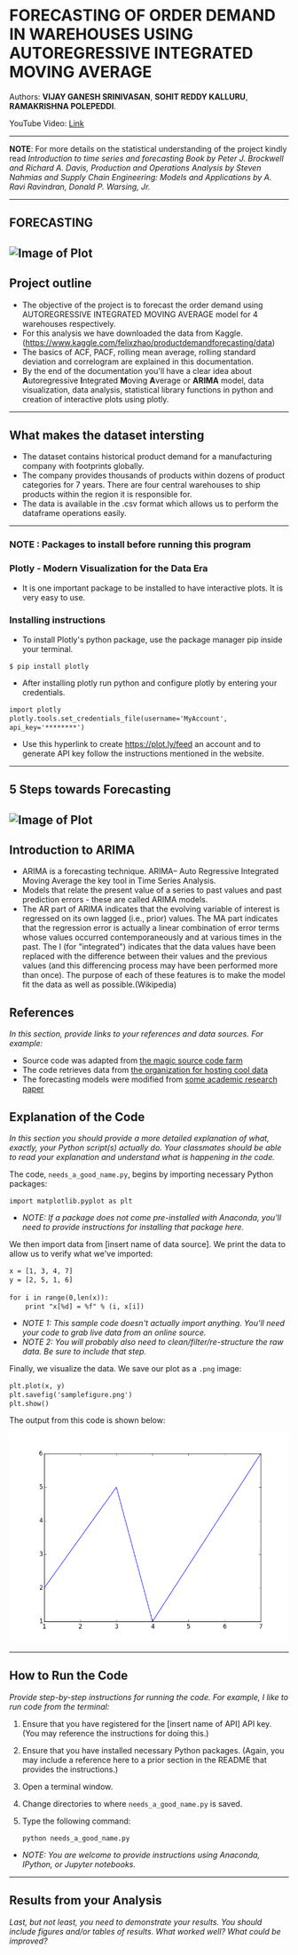 # FORECASTING OF ORDER DEMAND IN WAREHOUSES USING AUTOREGRESSIVE INTEGRATED MOVING AVERAGE

Authors:  **VIJAY GANESH SRINIVASAN**, **SOHIT REDDY KALLURU**, **RAMAKRISHNA POLEPEDDI**.

YouTube Video:  [Link](http://your_link_goes_here)

---

**NOTE**:  For more details on the statistical understanding of the project kindly read *Introduction to time series and forecasting
Book by Peter J. Brockwell and Richard A. Davis, Production and Operations Analysis by Steven Nahmias and Supply Chain Engineering: Models and Applications by A. Ravi Ravindran, Donald P. Warsing, Jr.* 


---

## FORECASTING

![Image of Plot](https://github.com/IE-555/final-project-arima_forecasting_team/blob/master/images/Forecasting_Title_Image.PNG)
---


## Project outline
- The objective of the project is to forecast the order demand using AUTOREGRESSIVE INTEGRATED MOVING AVERAGE model for 4 warehouses respectively.
- For this analysis we have downloaded the data from Kaggle. (https://www.kaggle.com/felixzhao/productdemandforecasting/data)
- The basics of ACF, PACF, rolling mean average, rolling standard deviation and correlogram are explained in this documentation.
- By the end of the documentation you'll have a clear idea about **A**utoregressive **I**ntegrated **M**oving **A**verage or **ARIMA** model, data visualization, data analysis, statistical library functions in python and creation of interactive plots using plotly.  

---

## What makes the dataset intersting
- The dataset contains historical product demand for a manufacturing company with footprints globally. 
- The company provides thousands of products within dozens of product categories for 7 years. There are four central warehouses to ship products within the region it is responsible for.
- The data is available in the .csv format which allows us to perform the dataframe operations easily.

---

### NOTE : Packages to install before running this program

### Plotly - Modern Visualization for the Data Era

- It is one important package to be installed to have interactive plots. It is very easy to use.

### Installing instructions

- To install Plotly's python package, use the package manager pip inside your terminal.

```
$ pip install plotly 
```
- After installing plotly run python and configure plotly by entering your credentials.

```
import plotly
plotly.tools.set_credentials_file(username='MyAccount', api_key='********')
```
- Use this hyperlink to create https://plot.ly/feed an account and to generate API key follow the instructions mentioned in the website. 

---

## 5 Steps towards Forecasting

![Image of Plot](https://github.com/IE-555/final-project-arima_forecasting_team/blob/master/images/Forecasting_Title_Image.PNG)
---
## Introduction to ARIMA

- ARIMA is a forecasting technique. ARIMA– Auto Regressive Integrated Moving Average the key tool in Time Series Analysis.
- Models that relate the present value of a series to past values and past prediction errors - these are called ARIMA models.
- The AR part of ARIMA indicates that the evolving variable of interest is regressed on its own lagged (i.e., prior) values. The MA part indicates that the regression error is actually a linear combination of error terms whose values occurred contemporaneously and at various times in the past. The I (for "integrated") indicates that the data values have been replaced with the difference between their values and the previous values (and this differencing process may have been performed more than once). The purpose of each of these features is to make the model fit the data as well as possible.(Wikipedia)

## 

## References
*In this section, provide links to your references and data sources.  For example:*
- Source code was adapted from [the magic source code farm](http://www.amagicalnonexistentplace.com)
- The code retrieves data from [the organization for hosting cool data](http://www.anothermagicalnonexistentplace.com)
- The forecasting models were modified from [some academic research paper](http://www.linktotheacademicpaperyouused.com)


## Explanation of the Code
*In this section you should provide a more detailed explanation of what, exactly, your Python script(s) actually do.  Your classmates should be able to read your explanation and understand what is happening in the code.*

The code, `needs_a_good_name.py`, begins by importing necessary Python packages:
```
import matplotlib.pyplot as plt
```

- *NOTE:  If a package does not come pre-installed with Anaconda, you'll need to provide instructions for installing that package here.*

We then import data from [insert name of data source].  We print the data to allow us to verify what we've imported:
```
x = [1, 3, 4, 7]
y = [2, 5, 1, 6]

for i in range(0,len(x)):
	print "x[%d] = %f" % (i, x[i])		
```
- *NOTE 1:  This sample code doesn't actually import anything.  You'll need your code to grab live data from an online source.*  
- *NOTE 2:  You will probably also need to clean/filter/re-structure the raw data.  Be sure to include that step.*

Finally, we visualize the data.  We save our plot as a `.png` image:
```
plt.plot(x, y)
plt.savefig('samplefigure.png')	
plt.show()
```

The output from this code is shown below:

![Image of Plot](images/samplefigure.png)

---

## How to Run the Code
*Provide step-by-step instructions for running the code.  For example, I like to run code from the terminal:*
1. Ensure that you have registered for the [insert name of API] API key.  (You may reference the instructions for doing this.)

2. Ensure that you have installed necessary Python packages. (Again, you may include a reference here to a prior section in the README that provides the instructions.)


2. Open a terminal window.

2. Change directories to where `needs_a_good_name.py` is saved.

3. Type the following command:
	```
	python needs_a_good_name.py
	```

- *NOTE: You are welcome to provide instructions using Anaconda, IPython, or Jupyter notebooks.*

---

## Results from your Analysis
*Last, but not least, you need to demonstrate your results.  You should include figures and/or tables of results.  What worked well?  What could be improved?*
